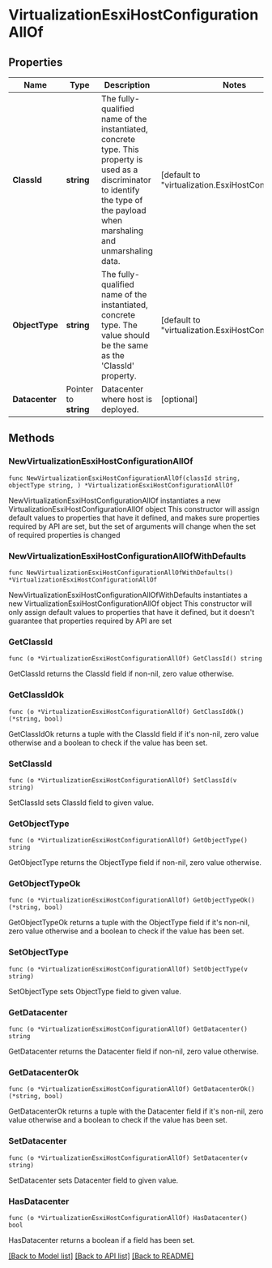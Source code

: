 # VirtualizationEsxiHostConfigurationAllOf

## Properties

Name | Type | Description | Notes
------------ | ------------- | ------------- | -------------
**ClassId** | **string** | The fully-qualified name of the instantiated, concrete type. This property is used as a discriminator to identify the type of the payload when marshaling and unmarshaling data. | [default to "virtualization.EsxiHostConfiguration"]
**ObjectType** | **string** | The fully-qualified name of the instantiated, concrete type. The value should be the same as the &#39;ClassId&#39; property. | [default to "virtualization.EsxiHostConfiguration"]
**Datacenter** | Pointer to **string** | Datacenter where host is deployed. | [optional] 

## Methods

### NewVirtualizationEsxiHostConfigurationAllOf

`func NewVirtualizationEsxiHostConfigurationAllOf(classId string, objectType string, ) *VirtualizationEsxiHostConfigurationAllOf`

NewVirtualizationEsxiHostConfigurationAllOf instantiates a new VirtualizationEsxiHostConfigurationAllOf object
This constructor will assign default values to properties that have it defined,
and makes sure properties required by API are set, but the set of arguments
will change when the set of required properties is changed

### NewVirtualizationEsxiHostConfigurationAllOfWithDefaults

`func NewVirtualizationEsxiHostConfigurationAllOfWithDefaults() *VirtualizationEsxiHostConfigurationAllOf`

NewVirtualizationEsxiHostConfigurationAllOfWithDefaults instantiates a new VirtualizationEsxiHostConfigurationAllOf object
This constructor will only assign default values to properties that have it defined,
but it doesn't guarantee that properties required by API are set

### GetClassId

`func (o *VirtualizationEsxiHostConfigurationAllOf) GetClassId() string`

GetClassId returns the ClassId field if non-nil, zero value otherwise.

### GetClassIdOk

`func (o *VirtualizationEsxiHostConfigurationAllOf) GetClassIdOk() (*string, bool)`

GetClassIdOk returns a tuple with the ClassId field if it's non-nil, zero value otherwise
and a boolean to check if the value has been set.

### SetClassId

`func (o *VirtualizationEsxiHostConfigurationAllOf) SetClassId(v string)`

SetClassId sets ClassId field to given value.


### GetObjectType

`func (o *VirtualizationEsxiHostConfigurationAllOf) GetObjectType() string`

GetObjectType returns the ObjectType field if non-nil, zero value otherwise.

### GetObjectTypeOk

`func (o *VirtualizationEsxiHostConfigurationAllOf) GetObjectTypeOk() (*string, bool)`

GetObjectTypeOk returns a tuple with the ObjectType field if it's non-nil, zero value otherwise
and a boolean to check if the value has been set.

### SetObjectType

`func (o *VirtualizationEsxiHostConfigurationAllOf) SetObjectType(v string)`

SetObjectType sets ObjectType field to given value.


### GetDatacenter

`func (o *VirtualizationEsxiHostConfigurationAllOf) GetDatacenter() string`

GetDatacenter returns the Datacenter field if non-nil, zero value otherwise.

### GetDatacenterOk

`func (o *VirtualizationEsxiHostConfigurationAllOf) GetDatacenterOk() (*string, bool)`

GetDatacenterOk returns a tuple with the Datacenter field if it's non-nil, zero value otherwise
and a boolean to check if the value has been set.

### SetDatacenter

`func (o *VirtualizationEsxiHostConfigurationAllOf) SetDatacenter(v string)`

SetDatacenter sets Datacenter field to given value.

### HasDatacenter

`func (o *VirtualizationEsxiHostConfigurationAllOf) HasDatacenter() bool`

HasDatacenter returns a boolean if a field has been set.


[[Back to Model list]](../README.md#documentation-for-models) [[Back to API list]](../README.md#documentation-for-api-endpoints) [[Back to README]](../README.md)


